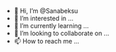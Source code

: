 - 👋 Hi, I’m @Sanabeksu
- 👀 I’m interested in ...
- 🌱 I’m currently learning ...
- 💞️ I’m looking to collaborate on ...
- 📫 How to reach me ...

<!---
Sanabeksu/Sanabeksu is a ✨ special ✨ repository because its `README.md` (this file) appears on your GitHub profile.
You can click the Preview link to take a look at your changes.
--->
